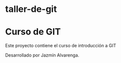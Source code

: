 # taller-de-git
# Curso de GIT

Este proyecto contiene el curso de introducción a GIT

Desarrollado por Jazmín Alvarenga.
